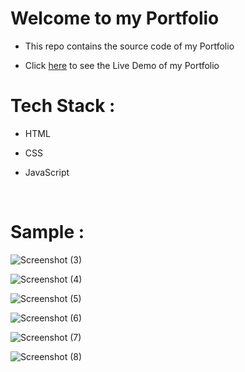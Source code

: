 # Welcome to my Portfolio

* This repo contains the source code of my Portfolio

* Click [here](https://dheeraj-singh.netlify.app/) to see the Live Demo of my Portfolio


# Tech Stack :

* HTML

* CSS

* JavaScript
<br/>

# Sample :

![Screenshot (3)](https://user-images.githubusercontent.com/77190618/193133903-85f614c0-4dc0-40f2-a649-a3058aa5efd2.png)

![Screenshot (4)](https://user-images.githubusercontent.com/77190618/193133918-8c4373db-bad7-4c5e-a6aa-40e1bb77aa29.png)

![Screenshot (5)](https://user-images.githubusercontent.com/77190618/193133955-cfff8e88-4308-43d1-9305-8fc20e556e32.png)

![Screenshot (6)](https://user-images.githubusercontent.com/77190618/193133984-9a17e6ae-8462-4219-a9f2-c205e955de39.png)

![Screenshot (7)](https://user-images.githubusercontent.com/77190618/193134006-4e2bf3c5-5619-43bd-8a13-74d038239c56.png)

![Screenshot (8)](https://user-images.githubusercontent.com/77190618/193134020-4d30972f-7a4b-4636-a9e1-c55d05860d51.png)
